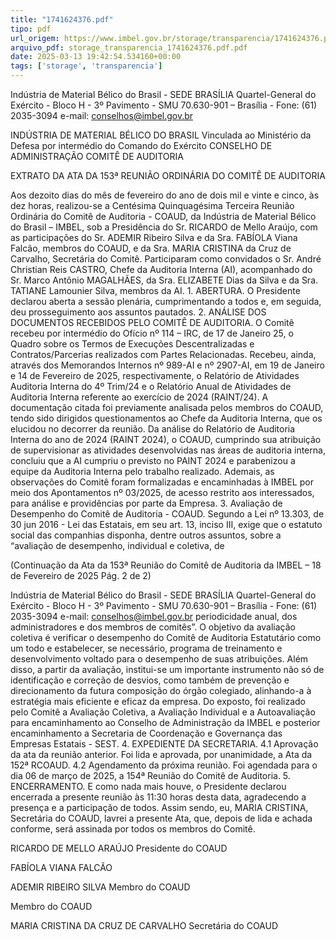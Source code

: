 ```yaml
---
title: "1741624376.pdf"
tipo: pdf
url_origem: https://www.imbel.gov.br/storage/transparencia/1741624376.pdf
arquivo_pdf: storage_transparencia_1741624376.pdf.pdf
date: 2025-03-13 19:42:54.534160+00:00
tags: ['storage', 'transparencia']
---
```


 
Indústria de Material Bélico do Brasil - SEDE BRASÍLIA 
Quartel-General do Exército - Bloco H - 3º Pavimento - SMU 
70.630-901 – Brasília - Fone: (61) 2035-3094 e-mail: conselhos@imbel.gov.br 
 
INDÚSTRIA DE MATERIAL BÉLICO DO BRASIL 
Vinculada ao Ministério da Defesa por intermédio do Comando do Exército 
CONSELHO DE ADMINISTRAÇÃO 
COMITÊ DE AUDITORIA 
 
EXTRATO DA ATA DA 153ª REUNIÃO ORDINÁRIA DO COMITÊ DE AUDITORIA 
 
Aos dezoito dias do mês de fevereiro do ano de dois mil e vinte e cinco, às dez horas, 
realizou-se a Centésima Quinquagésima Terceira Reunião Ordinária do Comitê de 
Auditoria - COAUD, da Indústria de Material Bélico do Brasil – IMBEL, sob a Presidência 
do Sr. RICARDO de Mello Araújo, com as participações do Sr. ADEMIR Ribeiro Silva e 
da Sra. FABÍOLA Viana Falcão, membros do COAUD, e da Sra. MARIA CRISTINA da 
Cruz de Carvalho, Secretária do Comitê. Participaram como convidados o Sr. André 
Christian Reis CASTRO, Chefe da Auditoria Interna (AI), acompanhado do Sr. Marco 
Antônio MAGALHÃES, da Sra. ELIZABETE Dias da Silva e da Sra. TATIANE 
Lamounier Silva, membros da AI. 1. ABERTURA. O Presidente declarou aberta a 
sessão plenária, cumprimentando a todos e, em seguida, deu prosseguimento aos 
assuntos pautados. 2. ANÁLISE DOS DOCUMENTOS RECEBIDOS PELO COMITÊ DE 
AUDITORIA. O Comitê recebeu por intermédio do Ofício nº 114 – IRC, de 17 de Janeiro 
25, 
o 
Quadro 
sobre 
os 
Termos 
de 
Execuções 
Descentralizadas 
e 
Contratos/Parcerias realizados com Partes Relacionadas. Recebeu, ainda, através 
dos Memorandos Internos nº 989-AI e nº 2907-AI, em 19 de Janeiro e 14 de Fevereiro 
de 2025, respectivamente, o Relatório de Atividades Auditoria Interna do 4º Trim/24 
e o Relatório Anual de Atividades de Auditoria Interna referente ao exercício de 
2024 (RAINT/24). A documentação citada foi previamente analisada pelos membros do 
COAUD, tendo sido dirigidos questionamentos ao Chefe da Auditoria Interna, que os 
elucidou no decorrer da reunião. Da análise do Relatório de Auditoria Interna do ano de 
2024 (RAINT 2024), o COAUD, cumprindo sua atribuição de supervisionar as atividades 
desenvolvidas nas áreas de auditoria interna, concluiu que a AI cumpriu o previsto no 
PAINT 2024 e parabenizou a equipe da Auditoria Interna pelo trabalho realizado. 
Ademais, as observações do Comitê foram formalizadas e encaminhadas à IMBEL por 
meio dos Apontamentos nº 03/2025, de acesso restrito aos interessados, para análise e 
providências por parte da Empresa.  3. Avaliação de Desempenho do Comitê de 
Auditoria - COAUD.  Segundo a Lei nº 13.303, de 30 jun 2016 - Lei das Estatais, em 
seu art. 13, inciso III, exige que o estatuto social das companhias disponha, dentre 
outros assuntos, sobre a “avaliação de desempenho, individual e coletiva, de 

 
(Continuação da Ata da 153ª Reunião do Comitê de Auditoria da IMBEL – 18 de Fevereiro de 2025 Pág. 2 de 2) 
 
Indústria de Material Bélico do Brasil - SEDE BRASÍLIA 
Quartel-General do Exército - Bloco H - 3º Pavimento - SMU 
70.630-901 – Brasília - Fone: (61) 2035-3094 e-mail: conselhos@imbel.gov.br 
periodicidade anual, dos administradores e dos membros de comitês”.  O objetivo da 
avaliação coletiva é verificar o desempenho do Comitê de Auditoria Estatutário como um 
todo e estabelecer, se necessário, programa de treinamento e desenvolvimento voltado 
para o desempenho de suas atribuições. Além disso, a partir da avaliação, institui-se um 
importante instrumento não só de identificação e correção de desvios, como também de 
prevenção e direcionamento da futura composição do órgão colegiado, alinhando-a à 
estratégia mais eficiente e eficaz da empresa. Do exposto, foi realizado pelo Comitê a 
Avaliação Coletiva, a Avaliação Individual e a Autoavaliação para encaminhamento ao 
Conselho de Administração da IMBEL e posterior encaminhamento a Secretaria de 
Coordenação e Governança das Empresas Estatais - SEST. 4. EXPEDIENTE DA 
SECRETARIA. 4.1 Aprovação da ata da reunião anterior. Foi lida e aprovada, por 
unanimidade, a Ata da 152ª RCOAUD. 4.2 Agendamento da próxima reunião. Foi 
agendada para o dia 06 de março de 2025, a 154ª Reunião do Comitê de Auditoria. 5. 
ENCERRAMENTO. E como nada mais houve, o Presidente declarou encerrada a 
presente reunião às 11:30 horas desta data, agradecendo a presença e a participação 
de todos. Assim sendo, eu, MARIA CRISTINA, Secretária do COAUD, lavrei a presente 
Ata, que, depois de lida e achada conforme, será assinada por todos os membros do 
Comitê. 
 
 
 
 
RICARDO DE MELLO ARAÚJO 
Presidente do COAUD 
 
 
 
 
FABÍOLA VIANA FALCÃO 
 
ADEMIR RIBEIRO SILVA 
Membro do COAUD 
 
 
Membro do COAUD 
 
 
 
 
MARIA CRISTINA DA CRUZ DE CARVALHO 
Secretária do COAUD 

